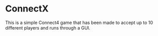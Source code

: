 # ConnectX

This is a simple Connect4 game that has been made to accept up to 10 different players and runs through a GUI.
